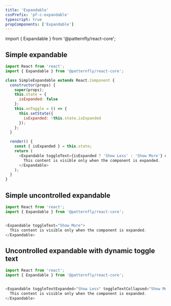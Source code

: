 ```yaml
---
title: 'Expandable'
cssPrefix: 'pf-c-expandable'
typescript: true
propComponents: ['Expandable']
---
```


import { Expandable } from '@patternfly/react-core';

## Simple expandable
```js
import React from 'react';
import { Expandable } from '@patternfly/react-core';

class SimpleExpandable extends React.Component {
  constructor(props) {
    super(props);
    this.state = {
      isExpanded: false
    };
    this.onToggle = () => {
      this.setState({
        isExpanded: !this.state.isExpanded
      });
    };
  }

  render() {
    const { isExpanded } = this.state;
    return (
      <Expandable toggleText={isExpanded ? 'Show Less' : 'Show More'} onToggle={this.onToggle} isExpanded={isExpanded}>
        This content is visible only when the component is expanded.
      </Expandable>
    );
  }
}
```

## Simple uncontrolled expandable
```js
import React from 'react';
import { Expandable } from '@patternfly/react-core';


<Expandable toggleText="Show More">
  This content is visible only when the component is expanded.
</Expandable>
```

## Uncontrolled expandable with dynamic toggle text
```js
import React from 'react';
import { Expandable } from '@patternfly/react-core';


<Expandable toggleTextExpanded="Show Less" toggleTextCollapsed="Show More">
  This content is visible only when the component is expanded.
</Expandable>
```
